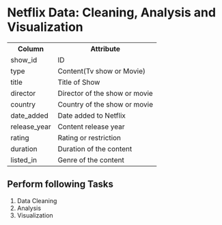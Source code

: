 <h1>Netflix Data: Cleaning, Analysis and Visualization </h1>

<table style="width:100%">
  <tr>
    <th>Column</th>
    <th>Attribute</th>
  </tr>
  <tr>
    <td>show_id</td>
    <td>ID</td>
  </tr>
  <tr>
    <td>type</td>
    <td>Content(Tv show or Movie)</td>
  </tr>
  <tr>
    <td>title</td>
    <td>Title of Show</td>
  </tr>
  <tr>
    <td>director</td>
    <td>Director of the show or movie</td>
  </tr>
  <tr>
    <td>country</td>
    <td>Country of the show or movie</td>
  </tr>
  <tr>
    <td>date_added</td>
    <td>Date added to Netflix</td>
  </tr>
  <tr>
    <td>release_year</td>
    <td>Content release year</td>
  </tr>
  <tr>
    <td>rating</td>
    <td>Rating or restriction</td>
  </tr>
  <tr>
    <td>duration</td>
    <td>Duration of the content</td>
  </tr>
  <tr>
    <td>listed_in</td>
    <td>Genre of the content</td>
  </tr>
</table>

<h2>Perform following Tasks</h2>
<ol>
<li>Data Cleaning</li>
<li>Analysis</li>
<li>Visualization</li>
</ol>
